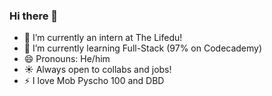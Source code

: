 ### Hi there 👋

<!--
**HenryDelGlitch/HenryDelGlitch** is a ✨ _special_ ✨ repository because its `README.md` (this file) appears on your GitHub profile.

Here are some ideas to get you started:

-->

- 🔭 I’m currently an intern at The Lifedu!
- 🌱 I’m currently learning Full-Stack (97% on Codecademy)
- 😄 Pronouns: He/him
- :sunny: Always open to collabs and jobs!
- :zap: I love Mob Pyscho 100 and DBD
